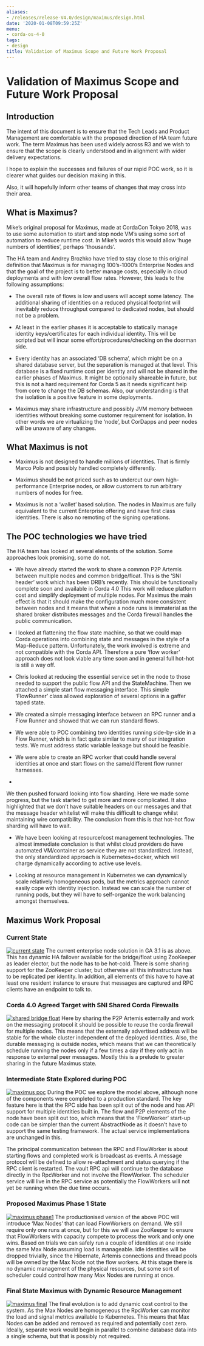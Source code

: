 ```yaml
---
aliases:
- /releases/release-V4.0/design/maximus/design.html
date: '2020-01-08T09:59:25Z'
menu:
- corda-os-4-0
tags:
- design
title: Validation of Maximus Scope and Future Work Proposal
---
```



# Validation of Maximus Scope and Future Work Proposal


## Introduction

The intent of this document is to ensure that the Tech Leads and Product Management are comfortable with the proposed
                direction of HA team future work. The term Maximus has been used widely across R3 and we wish to ensure that the scope
                is clearly understood and in alignment with wider delivery expectations.

I hope to explain the successes and failures of our rapid POC work, so it is clearer what guides our decision making in
                this.

Also, it will hopefully inform other teams of changes that may cross into their area.


## What is Maximus?

Mike’s original proposal for Maximus, made at CordaCon Tokyo 2018, was to use some automation to start and stop node
                VM’s using some sort of automation to reduce runtime cost. In Mike’s words this would allow ‘huge numbers of
                identities’, perhaps ‘thousands’.

The HA team and Andrey Brozhko have tried to stay close to this original definition that Maximus is for managing
                100’s-1000’s Enterprise Nodes and that the goal of the project is to better manage costs, especially in cloud
                deployments and with low overall flow rates. However, this leads to the following assumptions:


* The overall rate of flows is low and users will accept some latency. The additional sharing of identities on a
                        reduced physical footprint will inevitably reduce throughput compared to dedicated nodes, but should not be a problem.


* At least in the earlier phases it is acceptable to statically manage identity keys/certificates for each individual
                        identity. This will be scripted but will incur some effort/procedures/checking on the doorman side.


* Every identity has an associated ‘DB schema’, which might be on a shared database server, but the separation is
                        managed at that level. This database is a fixed runtime cost per identity and will not be shared in the earlier phases
                        of Maximus. It might be optionally shareable in future, but this is not a hard requirement for Corda 5 as it needs
                        significant help from core to change the DB schemas. Also, our understanding is that the isolation is a positive feature
                        in some deployments.


* Maximus may share infrastructure and possibly JVM memory between identities without breaking some customer
                        requirement for isolation. In other words we are virtualizing the ‘node’, but CorDapps and peer nodes will be unaware of
                        any changes.



## What Maximus is not


* Maximus is not designed to handle millions of identities. That is firmly Marco Polo and possibly handled completely
                        differently.


* Maximus should be not priced such as to undercut our own high-performance Enterprise nodes, or allow customers to run
                        arbitrary numbers of nodes for free.


* Maximus is not a ‘wallet’ based solution. The nodes in Maximus are fully equivalent to the current Enterprise
                        offering and have first class identities. There is also no remoting of the signing operations.



## The POC technologies we have tried

The HA team has looked at several elements of the solution. Some approaches look promising, some do not.


* We have already started the work to share a common P2P Artemis between multiple nodes and common bridge/float. This
                        is the ‘SNI header’ work which has been DRB’s recently. This should be functionally complete soon and available in Corda
                        4.0 This work will reduce platform cost and simplify deployment of multiple nodes. For Maximus the main effect is that it
                        should make the configuration much more consistent between nodes and it means that where a node runs is immaterial as
                        the shared broker distributes messages and the Corda firewall handles the public communication.


* I looked at flattening the flow state machine, so that we could map Corda operations into combining state and
                        messages in the style of a Map-Reduce pattern. Unfortunately, the work involved is extreme and not compatible with the
                        Corda API. Therefore a pure ‘flow worker’ approach does not look viable any time soon and in general full hot-hot is
                        still a way off.


* Chris looked at reducing the essential service set in the node to those needed to support the public flow API and the
                        StateMachine. Then we attached a simple start flow messaging interface. This simple ‘FlowRunner’ class allowed
                        exploration of several options in a gaffer taped state.


* We created a simple messaging interface between an RPC runner and a Flow Runner and showed that we can run
                                standard flows.


* We were able to POC combining two identities running side-by-side in a Flow Runner, which is in fact quite similar
                                to many of our integration tests. We must address static variable leakage but should be feasible.


* We were able to create an RPC worker that could handle several identities at once and start flows on the
                                same/different flow runner harnesses.



* 

We then pushed forward looking into flow sharding. Here we made some progress, but the task started to get more and more
complicated. It also highlighted that we don’t have suitable headers on our messages and that the message header
                                    whitelist will make this difficult to change whilst maintaining wire compatibility. The conclusion from this is that
                                    hot-hot flow sharding will have to wait.


* We have been looking at resource/cost management technologies. The almost immediate conclusion is that whilst cloud
                        providers do have automated VM/container as service they are not standardized. Instead, the only standardized approach
                        is Kubernetes+docker, which will charge dynamically according to active use levels.


* Looking at resource management in Kubernetes we can dynamically scale relatively homogeneous pods, but the metrics
                        approach cannot easily cope with identity injection. Instead we can scale the number of running pods, but they will have
                        to self-organize the work balancing amongst themselves.



## Maximus Work Proposal


### Current State

[![current state](design/maximus/./images/current_state.png "current state")](./images/current_state.png)
                The current enterprise node solution in GA 3.1 is as above. This has dynamic HA failover available for the bridge/float
                    using ZooKeeper as leader elector, but the node has to be hot-cold. There is some sharing support for the ZooKeeper
                    cluster, but otherwise all this infrastructure has to be replicated per identity. In addition, all elements of this have
                    to have at least one resident instance to ensure that messages are captured and RPC clients have an endpoint to talk to.


### Corda 4.0 Agreed Target with SNI Shared Corda Firewalls

[![shared bridge float](design/maximus/./images/shared_bridge_float.png "shared bridge float")](./images/shared_bridge_float.png)
                Here by sharing the P2P Artemis externally and work on the messaging protocol it should be possible to reuse the corda
                    firewall for multiple nodes. This means that the externally advertised address will be stable for the whole cluster
                    independent of the deployed identities. Also, the durable messaging is outside nodes, which means that we can
                    theoretically schedule running the nodes only if a few times a day if they only act in response to external peer
                    messages. Mostly this is a prelude to greater sharing in the future Maximus state.


### Intermediate State Explored during POC

[![maximus poc](design/maximus/./images/maximus_poc.png "maximus poc")](./images/maximus_poc.png)
                During the POC we explore the model above, although none of the components were completed to a production standard. The
                    key feature here is that the RPC side has been split out of the node and has API support for multiple identities built
                    in. The flow and P2P elements of the node have been split out too, which means that the ‘FlowWorker’ start-up code can
                    be simpler than the current AbstractNode as it doesn’t have to support the same testing framework. The actual service
                    implementations are unchanged in this.

The principal communication between the RPC and FlowWorker is about starting flows and completed work is broadcast as
                    events. A message protocol will be defined to allow re-attachment and status querying if the RPC client is restarted.
                    The vault RPC api will continue to the database directly in the RpcWorker and not involve the FlowWorker. The scheduler
                    service will live in the RPC service as potentially the FlowWorkers will not yet be running when the due time occurs.


### Proposed Maximus Phase 1 State

[![maximus phase1](design/maximus/./images/maximus_phase1.png "maximus phase1")](./images/maximus_phase1.png)
                The productionised version of the above POC will introduce ‘Max Nodes’ that can load FlowWorkers on demand. We still
                    require only one runs at once, but for this we will use ZooKeeper to ensure that FlowWorkers with capacity compete to
                    process the work and only one wins. Based on trials we can safely run a couple of identities at one inside the same Max
                    Node assuming load is manageable. Idle identities will be dropped trivially, since the Hibernate, Artemis connections
                    and thread pools will be owned by the Max Node not the flow workers. At this stage there is no dynamic management of the
                    physical resources, but some sort of scheduler could control how many Max Nodes are running at once.


### Final State Maximus with Dynamic Resource Management

[![maximus final](design/maximus/./images/maximus_final.png "maximus final")](./images/maximus_final.png)
                The final evolution is to add dynamic cost control to the system. As the Max Nodes are homogeneous the RpcWorker can
                    monitor the load and signal metrics available to Kubernetes. This means that Max Nodes can be added and removed as
                    required and potentially cost zero. Ideally, separate work would begin in parallel to combine database data into a
                    single schema, but that is possibly not required.


